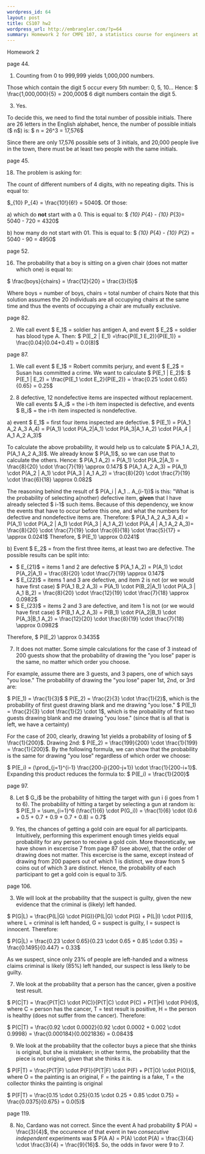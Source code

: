 ```yaml
--- 
wordpress_id: 64
layout: post
title: CS107 hw2
wordpress_url: http://embrangler.com/?p=64
summary: Homework 2 for CMPE 107, a statistics course for engineers at UC Santa Cruz.
---
```

Homework 2

page 44.
1) Counting from 0 to 999,999 yields 1,000,000 numbers.

Those which contain the digit 5 occur every 5th number: 0, 5, 10... Hence:
$ \frac{1,000,000}{5} = 200,000$ 6 digit numbers contain the digit 5.

3) Yes.

To decide this, we need to find the total number of possible initials. There are 26 letters in the English alphabet, hence, the number of possible initials ($ n$) is:
$ n = 26^3 = 17,576$

Since there are only 17,576 possible sets of 3 initials, and 20,000 people live in the town, there must be at least two people with the same initials.

page 45.

18) The problem is asking for:

The count of different numbers of 4 digits, with no repeating digits. This is equal to:

$_{10} P_{4} = \frac{10!}{6!}  =  5040$. Of those:

a) which do __not__ start with a 0. This is equal to:
$ _{10} P_{4} - _{10} P_{3}= 5040 - 720 = 4320$

b) how many do not start with 01. This is equal to:
$ _{10} P_{4} - _{10} P_{2} = 5040 - 90 = 4950$

page 52.

16) The probability that a boy is sitting on a given chair (does not matter which one) is equal to:

$ \frac{boys}{chairs} = \frac{12}{20} = \frac{3}{5}$

Where boys = number of boys, chairs = total number of chairs
Note that this solution assumes the 20 individuals are all occupying chairs at the same time and thus the events of occupying a chair are mutually exclusive.

page 82.

2) We call event $ E_1$ = soldier has antigen A, and event $ E_2$ = soldier has blood type A. Then:
$ P(E_2 | E_1) =\frac{P(E_1 E_2)}{P(E_1)} = \frac{0.04}{0.04+0.41} = 0.0(8)$

page 87.

1) We call event $ E_1$ = Robert commits perjury, and event $ E_2$ = Susan has committed a crime. We want to calculate $ P(E_1 | E_2)$:
$ P(E_1 | E_2) = \frac{P(E_1 \cdot E_2}{P(E_2)} = \frac{0.25 \cdot 0.65}{0.65} = 0.25$

4) 8 defective, 12 nondefective items are inspected without replacement. We call events $ A_i$ = the i-th item inspected is defective, and events $ B_i$ = the i-th item inspected is nondefective.

a) event $ E_1$ = first four items inspected are defective.
$ P(E_1) = P(A_1 A_2 A_3  A_4) = P(A_1) \cdot P(A_2|A_1) \cdot P(A_3|A_1 A_2) \cdot P(A_4 | A_1 A_2 A_3)$

To calculate the above probability, it would help us to calculate $ P(A_1 A_2), P(A_1 A_2 A_3)$. We already know $ P(A_1)$, so we can use that to calculate the others. Hence:
$ P(A_1 A_2) = P(A_1) \cdot P(A_2|A_1) = \frac{8}{20} \cdot \frac{7}{19} \approx 0.147$
$ P(A_1 A_2 A_3) = P(A_1) \cdot P(A_2 | A_1) \cdot P(A_3 | A_1 A_2) = \frac{8}{20} \cdot \frac{7}{19} \cdot \frac{6}{18} \approx 0.082$

The reasoning behind the result of $ P(A_i | A_1 .. A_{i-1})$ is this: "What is the probability of selecting a(nother) defective item, __given__ that I have already selected $ i-1$ such items. Because of this dependency, we know the events that have to occur before this one, and what the numbers for defective and nondefective items are. Therefore:
$ P(A_1 A_2 A_3 A_4) = P(A_1) \cdot P(A_2 | A_1) \cdot P(A_3 | A_1 A_2) \cdot P(A_4 | A_1 A_2 A_3)= \frac{8}{20} \cdot \frac{7}{19} \cdot \frac{6}{18} \cdot \frac{5}{17} = \approx 0.0241$
Therefore, $ P(E_1) \approx 0.0241$

b) Event $ E_2$ = from the first three items, at least two are defective. The possible results can be split into:

* $ E_{21}$ = items 1 and 2 are defective
$ P(A_1 A_2) = P(A_1) \cdot P(A_2|A_1) = \frac{8}{20} \cdot \frac{7}{19} \approx 0.147$
* $ E_{22}$ = items 1 and 3 are defective, and item 2 is not (or we would have first case)
$ P(A_1 B_2 A_3) = P(A_1) \cdot P(B_2|A_1) \cdot P(A_3 | A_1 B_2) = \frac{8}{20} \cdot \frac{12}{19} \cdot \frac{7}{18} \approx 0.0982$
* $ E_{23}$ = items 2 and 3 are defective, and item 1 is not (or we would have first case)
$ P(B_1 A_2 A_3) = P(B_1) \cdot P(A_2|B_1) \cdot P(A_3|B_1 A_2) = \frac{12}{20} \cdot \frac{8}{19} \cdot \frac{7}{18} \approx 0.0982$

Therefore, $ P(E_2) \approx 0.3435$

7) It does not matter. Some simple calculations for the case of 3 instead of 200 guests show that the probability of drawing the "you lose" paper is the same, no matter which order you choose.

For example, assume there are 3 guests, and 3 papers, one of which says "you lose." The probability of drawing the "you lose" paper 1st, 2nd, or 3rd are:

$ P(E_1) = \frac{1}{3}$
$ P(E_2) = \frac{2}{3} \cdot \frac{1}{2}$, which is the probability of first guest drawing blank and me drawing "you lose."
$ P(E_1) = \frac{2}{3} \cdot \frac{1}{2} \cdot 1$, which is the probability of first two guests drawing blank and me drawing "you lose." (since that is all that is left, we have a certainty)

For the case of 200, clearly, drawing 1st yields a probability of losing of $ \frac{1}{200}$. Drawing 2nd:
$ P(E_2) = \frac{199}{200} \cdot \frac{1}{199} = \frac{1}{200}$. By the following formula, we can show that the probability is the same for drawing "you lose" regardless of which order we choose:

$ P(E_i) = (\prod_{j=1}^{i-1} \frac{200-j}{200-j+1}) \cdot \frac{1}{200-i+1}$. Expanding this product reduces the formula to:
$ P(E_i) = \frac{1}{200}$

page 97.

8) Let $ G_i$ be the probability of hitting the target with gun i (i goes from 1 to 6). The probability of hitting a target by selecting a gun at random is:
$ P(E_1) = \sum_{i=1}^6 (\frac{1}{6} \cdot P(G_i)) = \frac{1}{6} \cdot (0.6 + 0.5 + 0.7 + 0.9 + 0.7 + 0.8) = 0.7$

11) Yes, the chances of getting a gold coin are equal for all participants. Intuitively, performing this experiment enough times yields equal probability for any person to receive a gold coin. More theoretically, we have shown in excercise 7 from page 87 (see above), that the order of drawing does not matter. This excercise is the same, except instead of drawing from 200 papers out of which 1 is distinct, we draw from 5 coins out of which 3 are distinct. Hence, the probability of each participant to get a gold coin is equal to 3/5.

page 106.

3) We will look at the probability that the suspect is guilty, given the new evidence that the criminal is (likely) left handed.

$ P(G|L) = \frac{P(L|G) \cdot P(G)}{P(L|G) \cdot P(G) + P(L|I) \cdot P(I)}$, where L = criminal is left handed, G = suspect is guilty, I = suspect is innocent. Therefore:

$ P(G|L) = \frac{0.23 \cdot 0.65}{0.23 \cdot 0.65 + 0.85 \cdot 0.35} = \frac{0.1495}{0.447} = 0.33$

As we suspect, since only 23% of people are left-handed and a witness claims criminal is likely (85%) left handed, our suspect is less likely to be guilty.

7) We look at the probability that a person has the cancer, given a positive test result.

$ P(C|T) = \frac{P(T|C) \cdot P(C)}{P(T|C) \cdot P(C) + P(T|H) \cdot P(H)}$, where C = person has the cancer, T = test result is positive, H = the person is healthy (does not suffer from the cancer). Therefore:

$ P(C|T) = \frac{0.92 \cdot 0.0002}{0.92 \cdot 0.0002 + 0.002 \cdot 0.9998} = \frac{0.000184}{0.0021836} = 0.0843$

9) We look at the probability that the collector buys a piece that she thinks is original, but she is mistaken; in other terms, the probability that the piece is not original, given that she thinks it is.

$ P(F|T) = \frac{P(T|F) \cdot P(F)}{P(T|F) \cdot P(F) + P(T|O) \cdot P(O)}$, where O = the painting is an original, F = the painting is a fake, T = the collector thinks the painting is original

$ P(F|T) = \frac{0.15 \cdot 0.25}{0.15 \cdot 0.25 + 0.85 \cdot 0.75} = \frac{0.0375}{0.675} = 0.0(5)$

page 119.

8) No, Cardano was not correct. Since the event A had probability $ P(A) = \frac{3}{4}$, the occurence of that event in two _consecutive independent_ experiments was $ P(A A) = P(A) \cdot P(A) = \frac{3}{4} \cdot \frac{3}{4} = \frac{9}{16}$. So, the odds in favor were 9 to 7.
